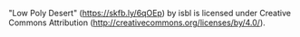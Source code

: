 "Low Poly Desert" (https://skfb.ly/6qOEp) by isbl is licensed under Creative Commons Attribution (http://creativecommons.org/licenses/by/4.0/).
